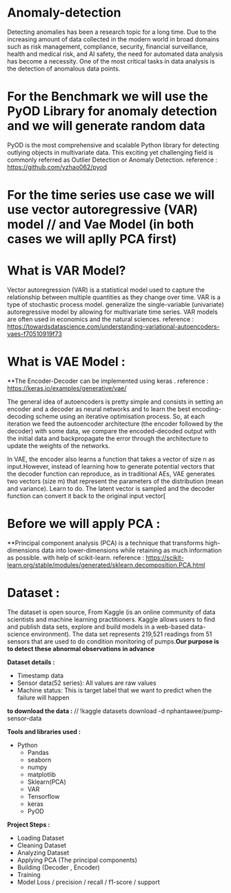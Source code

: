 # Anomaly-detection

 Detecting anomalies has been a research topic for a long time. Due to the increasing amount of data collected in the modern world in broad domains such as risk management, compliance, security, financial surveillance, health and medical risk, and AI safety, the need for automated data analysis has become a necessity. One of the most critical tasks in data analysis is the detection of anomalous data points.

# For the Benchmark we will use the PyOD Library for anomaly detection and we will generate random data
PyOD is the most comprehensive and scalable Python library for detecting outlying objects in multivariate data. This exciting yet challenging field is commonly referred as Outlier Detection or Anomaly Detection. reference : https://github.com/yzhao062/pyod

# For the time series use case we will use vector autoregressive (VAR) model // and  Vae Model (in both cases we will aplly PCA first)  
 
# What is VAR Model?
Vector autoregression (VAR) is a statistical model used to capture the relationship between multiple quantities as they change over time. VAR is a type of stochastic process model. generalize the single-variable (univariate) autoregressive model by allowing for multivariate time series. VAR models are often used in economics and the natural sciences. reference : https://towardsdatascience.com/understanding-variational-autoencoders-vaes-f70510919f73

# What is VAE Model :


**The Encoder-Decoder can be implemented using keras . reference : https://keras.io/examples/generative/vae/


The general idea of autoencoders is pretty simple and consists in setting an encoder and a decoder as neural networks and to learn the best encoding-decoding scheme using an iterative optimisation process. So, at each iteration we feed the autoencoder architecture (the encoder followed by the decoder) with some data, we compare the encoded-decoded output with the initial data and backpropagate the error through the architecture to update the weights of the networks.

In VAE, the encoder also learns a function that takes a vector of size n as input.However, instead of learning how to generate potential vectors that the decoder function can reproduce, as in traditional AEs, VAE generates two vectors (size m) that represent the parameters of the distribution (mean and variance). Learn to do. The latent vector is sampled and the decoder function can convert it back to the original input vector[


# Before we will apply PCA : 
**Principal component analysis (PCA) is a technique that transforms high-dimensions data into lower-dimensions while retaining as much information as possible. with help of scikit-learn. reference : https://scikit-learn.org/stable/modules/generated/sklearn.decomposition.PCA.html
# Dataset :
The dataset is open source, From Kaggle (is an online community of data scientists and machine learning practitioners. Kaggle allows users to find and publish data sets, explore and build models in a web-based data-science environment).
The data set represents 219,521 readings from 51 sensors  that are used to do condition monitoring of pumps.**Our purpose is to detect these abnormal observations in advance** 

**Dataset details :** 

-  Timestamp data
-  Sensor data(52 series): All values are raw values
-  Machine status: This is target label that we want to predict when the failure will happen


**to download the data :** 
// !kaggle datasets download -d nphantawee/pump-sensor-data

**Tools and libraries used :**

-   Python
    -   Pandas
    -   seaborn
    -   numpy
    -   matplotlib
    -   Sklearn(PCA)
    -   VAR
    -   Tensorflow
    -   keras
    -   PyOD
  
 **Project Steps :** 

-  Loading Dataset
-  Cleaning Dataset
-  Analyzing Dataset
-  Applying PCA (The principal components)
-  Building (Decoder , Encoder)
-  Training 
-  Model Loss /  precision  /  recall / f1-score  / support
